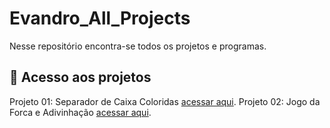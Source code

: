 # Evandro_All_Projects

Nesse repositório encontra-se todos os projetos e programas.
  
## 📁 Acesso aos projetos
Projeto 01: Separador de Caixa Coloridas [acessar aqui](https://github.com/Evandro02/Evandro_All_Projects/blob/main/Projeto_01.md).
Projeto 02: Jogo da Forca e Adivinhação [acessar aqui](https://github.com/Evandro02/Evandro_All_Projects/blob/main/Projeto_01.md).
